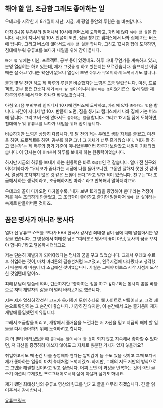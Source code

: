 ## 해야 할 일, 조급함 그래도 좋아하는 일

우테코를 시작한 지 8개월이 지난, 지금, 제 평일 동안의 루틴은 늘 비슷합니다.

아침 8시쯤 부랴부랴 일어나서 10시에 캠퍼스에 도착하고, 자리에 앉아 `해야 할 일`을 합니다. 시간이 지나서 밤 10시 반쯤이 되면, 짐을 챙기고 캠퍼스에서 나와 집에 가는 버스에 탑니다. 그리고 버스에 앉아서도 `해야 할 일`을 합니다. 그리고 12시쯤 집에 도착하면, 침대에 누워 유튜브를 보다가 내일을 위해 잠이 듭니다.

`해야 할 일`에는 미션, 프로젝트, 공부 등이 있겠네요. 하루 내내 무언가를 계속하고 있고, 분명 열심히는 하고 있는데, 제가 그것을 `잘` 하고 있는지는 모르겠습니다. 슬프지만 어떨 때는 잘 하고 있다는 확신이 없으니 열심히 보낸 하루가 무의미하게 느껴지기도 합니다.

불과 몇 달 전만 해도 제 하루의 루틴은 비슷했지만 느낌은 조금 달랐습니다. 미션, 프로젝트, 공부 등은 단순히 제가 `해야 할 일`이 아니라 `좋아하는 일`이었거든요. 앞서 말한 제 하루의 루틴에서 단어 하나만 바꿔보겠습니다.

아침 8시쯤 부랴부랴 일어나서 10시에 캠퍼스에 도착하고, 자리에 앉아 `좋아하는 일`을 합니다. 시간이 지나서 밤 10시 반쯤이 되면, 짐을 챙기고 캠퍼스에서 나와 집에 가는 버스에 탑니다. 그리고 버스에 앉아서도 `좋아하는 일`을 합니다. 그리고 12시쯤 집에 도착하면, 침대에 누워 유튜브를 보다가 내일을 위해 잠이 듭니다.

비슷하지만 느낌은 상당히 다릅니다. 몇 달 전의 저는 우테코 생활 자체를 즐겼고, 미션을 하던, 프로젝트를 하던, 공부를 하던 그냥 그 자체가 너무 즐거웠습니다. '내가 잘 하고 있는가'는 제 하루의 평가 기준이 아니었을뿐더러 하루가 보람찼고 내일이 기대되었습니다. 이 당시는 이 `즐거움`이 하루를 보내게 하는 원동력이었습니다.

하지만 지금의 하루를 보내게 하는 원동력은 바로 `조급함`인 것 같습니다. 얼마 전 친구와 이야기하다가 "우테코가 끝나가는 시점에 나를 돌아보니깐, 그동안 잘하지 못한 것 같아서, 열심히 조차하지 않은 것 같은 느낌이 든다."라고 말한 적이 있습니다. 친구는 "다 조급해서 하는 생각이라고, 조급해하지만 마라." 라고 반복해서 말하더라고요.

우테코의 끝이 다가오면 다가올수록, '내가 보낸 10개월을 증명해야 한다'라는 걱정이 저를 계속 조급하게 만들었고, 그 조급함이 좋아하고 즐기던 일들마저 `해야 할 일`이라는 숙제로 만들어버린 것이죠.

## 꿈은 명사가 아니라 동사다

얼마 전 유튜브 쇼츠를 보다가 EBS 한국사 강사인 최태성 님이 꿈에 대해 말씀하시는 영상을 봤습니다. 그 영상에서 최태성 님은 "여러분은 명사의 꿈이 아닌, 동사의 꿈을 꾸셔야 합니다."라고 말씀하시더라고요.

저는 단순히 개발자가 되어야겠다는 명사의 꿈을 꾸고 있었습니다. 그래서 우테코 수료 후 취업하는 것이, 마치 마라톤의 결승선처럼 느껴졌고, 완주지점에 다다랐다고 생각했기 때문에 제 마음이 더 조급해진 것이었습니다. 사실은 그때야 비로소 시작 지점에 도착한 것일텐데 말이죠.

최태성 님의 말씀에 따라, 단순하지만 "좋아하는 일을 하고 싶다."라는 동사의 꿈을 바탕으로 저의 개발자의 삶을 더 멀리 바라보기로 했습니다.

저는 제가 열심히 작성한 코드가 옹기종기 모여 하나의 웹 사이트로 만들어지고, 그걸 제 눈으로 확인하는 그 순간이 좋습니다. 거창하진 않지만, 이 순간에서 오는 즐거움이 제가 개발에 몰입했던 이유입니다.

그래서 조급함을 버리고, 개발에서 즐거움을 느낀다는 저 자신을 믿고 지금의 해야 할 일들을 다시 좋아하기 위해 노력하려고 합니다.

좀 더 멀리 바라보았을 때 `좋아하는 일`이 `해야 할 일`이 되지 않고 지속해서 좋아할 수 있다면, 저 자신을 증명하려 애쓰지 않아도 그 자체로 충분한 가치가 있지 않을까요?

취업하고서도 매 순간 나를 증명해야 한다는 압박감이 들 수도 있을 것이고 그때 또다시 제가 좋아하는 일들이 마치 숙제처럼 느껴지겠죠. 하지만, 그때의 저도 저만의 방식으로 그 고민을 해결할 것이라고 믿고 싶습니다. 어찌 보면 이 과정을 반복하는 것이 이번 글쓰기 미션의 주제였던 프로그래머로서의 삶이 아닐까 싶기도 하네요.

제가 봤던 최태성 님의 유튜브 영상의 링크를 남기고 글을 마무리 하겠습니다. 긴 글 읽어주셔서 감사합니다.

[유튜브 링크](https://www.youtube.com/watch?v=6WwYBIVsbTI)
